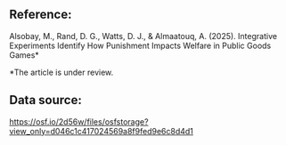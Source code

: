 ## Reference:
Alsobay, M., Rand, D. G., Watts, D. J., & Almaatouq, A. (2025). Integrative Experiments Identify How Punishment Impacts Welfare in Public Goods Games*

\*The article is under review.

## Data source:
https://osf.io/2d56w/files/osfstorage?view_only=d046c1c417024569a8f9fed9e6c8d4d1
